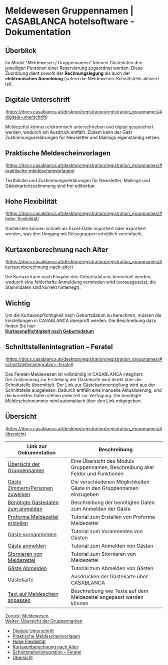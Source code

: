 # Meldewesen Gruppennamen | CASABLANCA hotelsoftware - Dokumentation

## Überblick

Im Modul "Meldewesen / Gruppennamen" können Gästedaten den jeweiligen Personen einer Reservierung zugeordnet werden. Diese Zuordnung dient sowohl der **Rechnungslegung** als auch der **elektronischen Anmeldung** (sofern die Meldewesen-Schnittstelle aktiviert ist).

## Digitale Unterschrift
(https://docs.casablanca.at/desktop/registration/registration_groupnames/#digitale-unterschrift)

Meldezettel können elektronisch unterschrieben und digital gespeichert werden, wodurch ein Ausdruck entfällt. Zudem kann der Gast Zustimmungserklärungen für Newsletter und Mailings eigenständig setzen.

## Praktische Meldescheinvorlagen
(https://docs.casablanca.at/desktop/registration/registration_groupnames/#praktische-meldescheinvorlagen)

Textblöcke und Zustimmungserklärungen für Newsletter, Mailings und Gästekartenzustimmung sind frei editierbar.

## Hohe Flexibilität
(https://docs.casablanca.at/desktop/registration/registration_groupnames/#hohe-flexibilität)

Gästelisten können schnell als Excel-Datei importiert oder exportiert werden, was den Umgang mit Reisegruppen erheblich vereinfacht.

## Kurtaxenberechnung nach Alter
(https://docs.casablanca.at/desktop/registration/registration_groupnames/#kurtaxenberechnung-nach-alter)

Die Kurtaxe kann nach Eingabe des Geburtsdatums berechnet werden, wodurch eine fehlerhafte Anmeldung vermieden wird (vorausgesetzt, die Stammdaten sind korrekt hinterlegt).

## Wichtig

Um die Kurtaxenpflichtigkeit nach Geburtsdatum zu berechnen, müssen die Einstellungen in CASABLANCA überprüft werden. Die Beschreibung dazu finden Sie hier:  
**[Kurtaxenpflichtigkeit nach Geburtsdatum](https://docs.casablanca.at/desktop/registration/registration_groupnames/tax_requirement)**

## Schnittstellenintegration – Feratel
(https://docs.casablanca.at/desktop/registration/registration_groupnames/#schnittstellenintegration--feratel)

Das Feratel-Meldewesen ist vollständig in CASABLANCA integriert.  
Die Zustimmung zur Erstellung der Gästekarte wird direkt über die Schnittstelle übermittelt. Der Link zur Gästekartenerstellung wird aus der Schnittstelle ausgelesen. Dadurch entfällt eine manuelle Aktualisierung, und die korrekten Daten stehen jederzeit zur Verfügung. Die benötigte Meldescheinnummer wird automatisch über den Link mitgegeben.

## Übersicht
(https://docs.casablanca.at/desktop/registration/registration_groupnames/#übersicht)

| Link zur Dokumentation | Beschreibung |
| --- | --- |
| [Übersicht der Gruppennamen](https://docs.casablanca.at/desktop/registration/registration_groupnames/overview) | Eine Übersicht des Moduls Gruppennamen, Beschreibung aller Felder und Funktionen |
| [Gäste Zimmern/Personen zuweisen](https://docs.casablanca.at/desktop/registration/registration_groupnames/guest_data) | Die verschiedenen Möglichkeiten Gäste in den Gruppennamen einzugeben |
| [Benötigte Gästedaten zum anmelden](https://docs.casablanca.at/desktop/registration/registration_groupnames/reporting_process) | Beschreibung der benötigten Daten zum Anmelden der Gäste |
| [Proforma Meldezettel erstellen](https://docs.casablanca.at/desktop/registration/registration_groupnames/reporting_process#proforma-meldezettel-erstellen) | Tutorial zum Erstellen von Proforma Meldezettel |
| [Gäste vornanmelden](https://docs.casablanca.at/desktop/registration/registration_groupnames/reporting_process#gast-vor-anmelden) | Tutorial zum Voranmelden von Gästen |
| [Gäste anmelden](https://docs.casablanca.at/desktop/registration/registration_groupnames/reporting_process#gast-anmelden) | Tutorial zum Anmelden von Gästen |
| [Stornieren von Meldezettel](https://docs.casablanca.at/desktop/registration/registration_groupnames/reporting_process#meldezettel-stornieren) | Tutorial zum Stornieren von Meldezettel |
| [Gäste Abmelden](https://docs.casablanca.at/desktop/registration/registration_groupnames/reporting_process#gast-abmelden) | Tutorial zum Abmelden von Gästen |
| [Gästekarte](https://docs.casablanca.at/desktop/registration/guest_card/) | Ausdrucken der Gästekarte über CASABLANCA |
| [Text auf Meldeschein anpassen](https://docs.casablanca.at/desktop/registration/registration_groupnames/report_text) | Beschreibung wie Texte auf dem Meldezettel angepasst werden können |

[Zurück: Meldewesen](https://docs.casablanca.at/desktop/registration/)  
[Weiter: Übersicht der Gruppennamen](https://docs.casablanca.at/desktop/registration/registration_groupnames/overview)

* [Digitale Unterschrift](https://docs.casablanca.at/desktop/registration/registration_groupnames/#digitale-unterschrift)
* [Praktische Meldescheinvorlagen](https://docs.casablanca.at/desktop/registration/registration_groupnames/#praktische-meldescheinvorlagen)
* [Hohe Flexibilität](https://docs.casablanca.at/desktop/registration/registration_groupnames/#hohe-flexibilität)
* [Kurtaxenberechnung nach Alter](https://docs.casablanca.at/desktop/registration/registration_groupnames/#kurtaxenberechnung-nach-alter)
* [Schnittstellenintegration – Feratel](https://docs.casablanca.at/desktop/registration/registration_groupnames/#schnittstellenintegration--feratel)
* [Übersicht](https://docs.casablanca.at/desktop/registration/registration_groupnames/#übersicht)